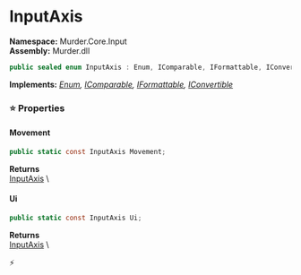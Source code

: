 # InputAxis

**Namespace:** Murder.Core.Input \
**Assembly:** Murder.dll

```csharp
public sealed enum InputAxis : Enum, IComparable, IFormattable, IConvertible
```

**Implements:** _[Enum](https://learn.microsoft.com/en-us/dotnet/api/System.Enum?view=net-7.0), [IComparable](https://learn.microsoft.com/en-us/dotnet/api/System.IComparable?view=net-7.0), [IFormattable](https://learn.microsoft.com/en-us/dotnet/api/System.IFormattable?view=net-7.0), [IConvertible](https://learn.microsoft.com/en-us/dotnet/api/System.IConvertible?view=net-7.0)_

### ⭐ Properties
#### Movement
```csharp
public static const InputAxis Movement;
```

**Returns** \
[InputAxis](/Murder/Core/Input/InputAxis.html) \
#### Ui
```csharp
public static const InputAxis Ui;
```

**Returns** \
[InputAxis](/Murder/Core/Input/InputAxis.html) \


⚡